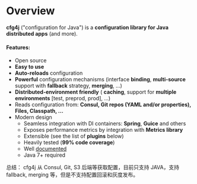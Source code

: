 # Overview

**cfg4j** ("configuration for Java") is a **configuration library for Java distributed apps** (and more).

#### Features:

- Open source
- **Easy to use**
- **Auto-reloads** configuration
- **Powerful** configuration mechanisms (interface **binding**, **multi-source** support with **fallback** strategy, **merging**, ...)
- **Distributed-environment friendly** ( **caching**, support for **multiple environments** [test, preprod, prod], ...)
- Reads configuration from: **Consul, Git repos (YAML and/or properties), Files, Classpath, ...**
- Modern design
  - Seamless integration with DI containers: **Spring**, **Guice** and others
  - Exposes performance metrics by integration with **Metrics library**
  - Extensible (see the list of **plugins** below)
  - Heavily tested (**99% code coverage**)
  - Well [documented](http://cfg4j.org/)
  - Java 7+ required

总结： cfg4j 从 Consul, Git, S3 后端等获取配置，目前只支持 JAVA，支持 fallback, merging 等，但是不支持配置回滚和灰度发布。